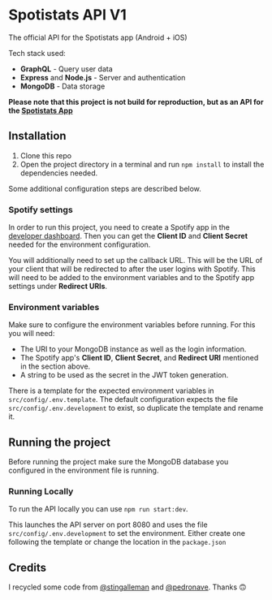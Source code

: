 # Spotistats API V1
The official API for the Spotistats app (Android + iOS)

Tech stack used:
- **GraphQL** - Query user data
- **Express** and **Node.js** - Server and authentication
- **MongoDB** - Data storage

**Please note that this project is not build for reproduction, but as an API for the [Spotistats App](https://spotistats.app)**

## Installation

1. Clone this repo
2. Open the project directory in a terminal and run `npm install` to install the dependencies needed.

Some additional configuration steps are described below.

### Spotify settings

In order to run this project, you need to create a Spotify app in the [developer dashboard](https://developer.spotify.com/dashboard). Then you can get the **Client ID** and **Client Secret** needed for the environment configuration.

You will additionally need to set up the callback URL. This will be the URL of your client that will be redirected to after the user logins with Spotify. This will need to be added to the environment variables and to the Spotify app settings under **Redirect URIs**.

### Environment variables

Make sure to configure the environment variables before running. For this you will need:

- The URI to your MongoDB instance as well as the login information.
- The Spotify app's **Client ID**, **Client Secret**, and **Redirect URI** mentioned in the section above.
- A string to be used as the secret in the JWT token generation.

There is a template for the expected environment variables in `src/config/.env.template`. The default configuration expects the file `src/config/.env.development` to exist, so duplicate the template and rename it.

## Running the project

Before running the project make sure the MongoDB database you configured in the environment file is running.

### Running Locally

To run the API locally you can use `npm run start:dev`. 

This launches the API server on port 8080 and uses the file `src/config/.env.development` to set the environment. Either create one following the template or change the location in the `package.json`

## Credits
I recycled some code from [@stingalleman](https://github.com/stingalleman) and [@pedronave](https://github.com/pedronave). Thanks 🙃
